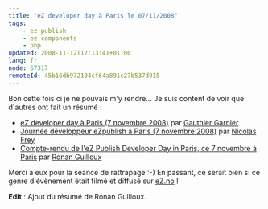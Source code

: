 ```yaml
---
title: "eZ developer day à Paris le 07/11/2008"
tags:
    - ez publish
    - ez components
    - php
updated: 2008-11-12T12:13:41+01:00
lang: fr
node: 67317
remoteId: 45b16db972104cf64a891c27b537d915
---
```


Bon cette fois ci je ne pouvais m'y rendre... Je suis content de voir que d'autres ont fait un résumé :

* [eZ developer day à Paris (7 novembre 2008)](http://blog.gauthier-garnier.fr/post/eZ-developer-day-a-Paris-7-novembre-2008) par [Gauthier Garnier](http://blog.gauthier-garnier.fr/)
* [Journée développeur eZpublish à Paris (7 novembre 2008)](http://www.nfrey.com/ezpublish/ez-developer-day-7-11-08/) par [Nicolas Frey](http://www.nfrey.com/)
* [Compte-rendu de l'eZ Publish Developer Day in Paris, ce 7 novembre à Paris](http://blog.coolforest.net/index.php/post/2008/11/12/Compte-rendu-de-leZ-Publish-Developer-Day-in-Paris-ce-7-novembre-a-Paris) par [Ronan Guilloux](http://blog.coolforest.net/)

Merci à eux pour la séance de rattrapage :-) En passant, ce serait bien si ce genre d'évènement était filmé et diffusé sur [eZ.no](http://ez.no) !


**Edit** : Ajout du résumé de Ronan Guilloux.

